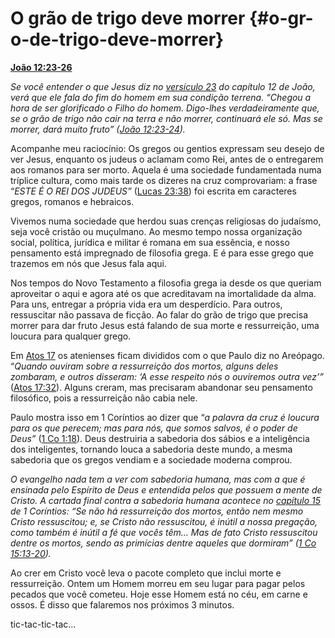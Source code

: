 # O grão de trigo deve morrer {#o-gr-o-de-trigo-deve-morrer}

[**João 12:23-26**](http://bibliaonline.com.br/acf/jo/12/23-26)

_Se você entender o que Jesus diz no_ [_versículo 23_](http://bibliaonline.com.br/acf/jo/12/23) _do capítulo 12 de João, verá que ele fala do fim do homem em sua condição terrena. “Chegou a hora de ser glorificado o Filho do homem. Digo-lhes verdadeiramente que, se o grão de trigo não cair na terra e não morrer, continuará ele só. Mas se morrer, dará muito fruto” (_[_João 12:23-24_](http://bibliaonline.com.br/acf/jo/12/23-24)_)._

Acompanhe meu raciocínio: Os gregos ou gentios expressam seu desejo de ver Jesus, enquanto os judeus o aclamam como Rei, antes de o entregarem aos romanos para ser morto. Aquela é uma sociedade fundamentada numa tríplice cultura, como mais tarde os dizeres na cruz comprovariam: a frase “_ESTE É O REI DOS JUDEUS”_ ([Lucas 23:38](http://bibliaonline.com.br/acf/lc/23/38)) foi escrita em caracteres gregos, romanos e hebraicos.

Vivemos numa sociedade que herdou suas crenças religiosas do judaísmo, seja você cristão ou muçulmano. Ao mesmo tempo nossa organização social, política, jurídica e militar é romana em sua essência, e nosso pensamento está impregnado de filosofia grega. E é para esse grego que trazemos em nós que Jesus fala aqui.

Nos tempos do Novo Testamento a filosofia grega ia desde os que queriam aproveitar o aqui e agora até os que acreditavam na imortalidade da alma. Para uns, entregar a própria vida era um desperdício. Para outros, ressuscitar não passava de ficção. Ao falar do grão de trigo que precisa morrer para dar fruto Jesus está falando de sua morte e ressurreição, uma loucura para qualquer grego.

Em [Atos 17](http://bibliaonline.com.br/acf/atos/17) os atenienses ficam divididos com o que Paulo diz no Areópago. “_Quando ouviram sobre a ressurreição dos mortos, alguns deles zombaram, e outros disseram: ‘A esse respeito nós o ouviremos outra vez’”_ ([Atos 17:32](http://bibliaonline.com.br/acf/atos/17/32)). Alguns creram, mas precisaram abandonar seu pensamento filosófico, pois a ressurreição não cabia nele.

Paulo mostra isso em 1 Coríntios ao dizer que “_a palavra da cruz é loucura para os que perecem; mas para nós, que somos salvos, é o poder de Deus”_ ([1 Co 1:18](http://bibliaonline.com.br/acf/1co/1/18)). Deus destruiria a sabedoria dos sábios e a inteligência dos inteligentes, tornando louca a sabedoria deste mundo, a mesma sabedoria que os gregos vendiam e a sociedade moderna comprou.

_O evangelho nada tem a ver com sabedoria humana, mas com a que é ensinada pelo Espírito de Deus e entendida pelos que possuem a mente de Cristo. A cartada final contra a sabedoria humana acontece no_ [_capítulo 15_](http://bibliaonline.com.br/acf/1co/15) _de 1 Coríntios: “Se não há ressurreição dos mortos, então nem mesmo Cristo ressuscitou; e, se Cristo não ressuscitou, é inútil a nossa pregação, como também é inútil a fé que vocês têm... Mas de fato Cristo ressuscitou dentre os mortos, sendo as primícias dentre aqueles que dormiram” (_[_1 Co 15:13-20_](http://bibliaonline.com.br/acf/1co/15/13-20)_)._

Ao crer em Cristo você leva o pacote completo que inclui morte e ressurreição. Ontem um Homem morreu em seu lugar para pagar pelos pecados que você cometeu. Hoje esse Homem está no céu, em carne e ossos. É disso que falaremos nos próximos 3 minutos.

tic-tac-tic-tac...